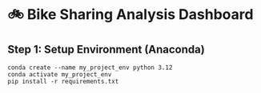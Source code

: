 # :bike: Bike Sharing Analysis Dashboard

## Step 1: Setup Environment (Anaconda)
```
conda create --name my_project_env python 3.12
conda activate my_project_env
pip install -r requirements.txt
```

